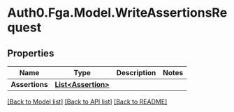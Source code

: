 # Auth0.Fga.Model.WriteAssertionsRequest

## Properties

Name | Type | Description | Notes
------------ | ------------- | ------------- | -------------
**Assertions** | [**List&lt;Assertion&gt;**](Assertion.md) |  | 

[[Back to Model list]](../README.md#models) [[Back to API list]](../README.md#api-endpoints) [[Back to README]](../README.md)

